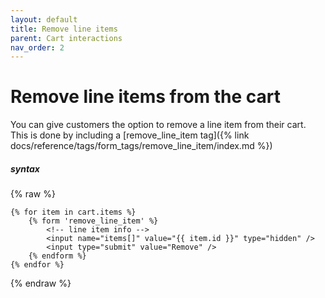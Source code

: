 ```yaml
---
layout: default
title: Remove line items
parent: Cart interactions
nav_order: 2
---
```


# Remove line items from the cart
You can give customers the option to remove a line item from their cart. This is done by including a [remove_line_item tag]({% link docs/reference/tags/form_tags/remove_line_item/index.md %})

##### syntax
{% raw %}
```liquid
{% for item in cart.items %}
    {% form 'remove_line_item' %}
        <!-- line item info -->
        <input name="items[]" value="{{ item.id }}" type="hidden" />
        <input type="submit" value="Remove" />
    {% endform %}
{% endfor %}
```
{% endraw %}